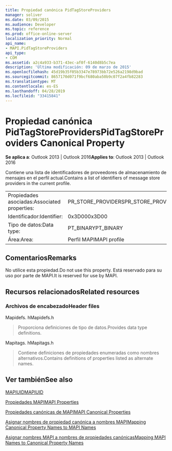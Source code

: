 ```yaml
---
title: Propiedad canónica PidTagStoreProviders
manager: soliver
ms.date: 03/09/2015
ms.audience: Developer
ms.topic: reference
ms.prod: office-online-server
localization_priority: Normal
api_name:
- MAPI.PidTagStoreProviders
api_type:
- COM
ms.assetid: a2c4a933-b371-43ec-af0f-6140d8b5c7ea
description: 'Última modificación: 09 de marzo de 2015'
ms.openlocfilehash: 45d19b35f05b3347e78973bb72e526a2198d9bad
ms.sourcegitcommit: 8657170d071f9bcf680aba50b9c07f2a4fb82283
ms.translationtype: MT
ms.contentlocale: es-ES
ms.lasthandoff: 04/28/2019
ms.locfileid: "33415841"
---
```

# <a name="pidtagstoreproviders-canonical-property"></a><span data-ttu-id="ac48a-103">Propiedad canónica PidTagStoreProviders</span><span class="sxs-lookup"><span data-stu-id="ac48a-103">PidTagStoreProviders Canonical Property</span></span>

  
  
<span data-ttu-id="ac48a-104">**Se aplica a**: Outlook 2013 | Outlook 2016</span><span class="sxs-lookup"><span data-stu-id="ac48a-104">**Applies to**: Outlook 2013 | Outlook 2016</span></span> 
  
<span data-ttu-id="ac48a-105">Contiene una lista de identificadores de proveedores de almacenamiento de mensajes en el perfil actual.</span><span class="sxs-lookup"><span data-stu-id="ac48a-105">Contains a list of identifiers of message store providers in the current profile.</span></span>
  
|||
|:-----|:-----|
|<span data-ttu-id="ac48a-106">Propiedades asociadas:</span><span class="sxs-lookup"><span data-stu-id="ac48a-106">Associated properties:</span></span>  <br/> |<span data-ttu-id="ac48a-107">PR_STORE_PROVIDERS</span><span class="sxs-lookup"><span data-stu-id="ac48a-107">PR_STORE_PROVIDERS</span></span>  <br/> |
|<span data-ttu-id="ac48a-108">Identificador:</span><span class="sxs-lookup"><span data-stu-id="ac48a-108">Identifier:</span></span>  <br/> |<span data-ttu-id="ac48a-109">0x3D00</span><span class="sxs-lookup"><span data-stu-id="ac48a-109">0x3D00</span></span>  <br/> |
|<span data-ttu-id="ac48a-110">Tipo de datos:</span><span class="sxs-lookup"><span data-stu-id="ac48a-110">Data type:</span></span>  <br/> |<span data-ttu-id="ac48a-111">PT_BINARY</span><span class="sxs-lookup"><span data-stu-id="ac48a-111">PT_BINARY</span></span>  <br/> |
|<span data-ttu-id="ac48a-112">Área:</span><span class="sxs-lookup"><span data-stu-id="ac48a-112">Area:</span></span>  <br/> |<span data-ttu-id="ac48a-113">Perfil MAPI</span><span class="sxs-lookup"><span data-stu-id="ac48a-113">MAPI profile</span></span>  <br/> |
   
## <a name="remarks"></a><span data-ttu-id="ac48a-114">Comentarios</span><span class="sxs-lookup"><span data-stu-id="ac48a-114">Remarks</span></span>

<span data-ttu-id="ac48a-115">No utilice esta propiedad.</span><span class="sxs-lookup"><span data-stu-id="ac48a-115">Do not use this property.</span></span> <span data-ttu-id="ac48a-116">Está reservado para su uso por parte de MAPI.</span><span class="sxs-lookup"><span data-stu-id="ac48a-116">It is reserved for use by MAPI.</span></span>
  
## <a name="related-resources"></a><span data-ttu-id="ac48a-117">Recursos relacionados</span><span class="sxs-lookup"><span data-stu-id="ac48a-117">Related resources</span></span>

### <a name="header-files"></a><span data-ttu-id="ac48a-118">Archivos de encabezado</span><span class="sxs-lookup"><span data-stu-id="ac48a-118">Header files</span></span>

<span data-ttu-id="ac48a-119">Mapidefs. h</span><span class="sxs-lookup"><span data-stu-id="ac48a-119">Mapidefs.h</span></span>
  
> <span data-ttu-id="ac48a-120">Proporciona definiciones de tipo de datos.</span><span class="sxs-lookup"><span data-stu-id="ac48a-120">Provides data type definitions.</span></span>
    
<span data-ttu-id="ac48a-121">Mapitags. h</span><span class="sxs-lookup"><span data-stu-id="ac48a-121">Mapitags.h</span></span>
  
> <span data-ttu-id="ac48a-122">Contiene definiciones de propiedades enumeradas como nombres alternativos.</span><span class="sxs-lookup"><span data-stu-id="ac48a-122">Contains definitions of properties listed as alternate names.</span></span>
    
## <a name="see-also"></a><span data-ttu-id="ac48a-123">Ver también</span><span class="sxs-lookup"><span data-stu-id="ac48a-123">See also</span></span>



[<span data-ttu-id="ac48a-124">MAPIUID</span><span class="sxs-lookup"><span data-stu-id="ac48a-124">MAPIUID</span></span>](mapiuid.md)


[<span data-ttu-id="ac48a-125">Propiedades MAPI</span><span class="sxs-lookup"><span data-stu-id="ac48a-125">MAPI Properties</span></span>](mapi-properties.md)
  
[<span data-ttu-id="ac48a-126">Propiedades canónicas de MAPI</span><span class="sxs-lookup"><span data-stu-id="ac48a-126">MAPI Canonical Properties</span></span>](mapi-canonical-properties.md)
  
[<span data-ttu-id="ac48a-127">Asignar nombres de propiedad canónica a nombres MAPI</span><span class="sxs-lookup"><span data-stu-id="ac48a-127">Mapping Canonical Property Names to MAPI Names</span></span>](mapping-canonical-property-names-to-mapi-names.md)
  
[<span data-ttu-id="ac48a-128">Asignar nombres MAPI a nombres de propiedades canónicas</span><span class="sxs-lookup"><span data-stu-id="ac48a-128">Mapping MAPI Names to Canonical Property Names</span></span>](mapping-mapi-names-to-canonical-property-names.md)

